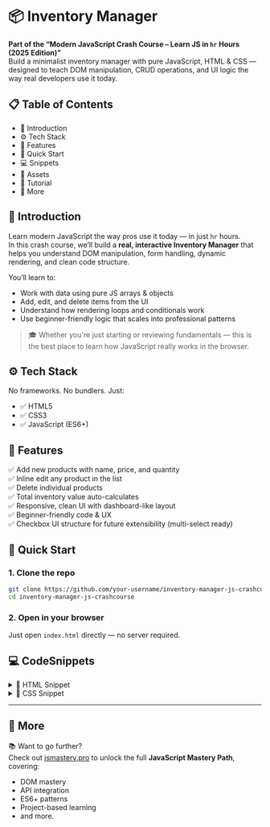 # 📦 Inventory Manager

**Part of the “Modern JavaScript Crash Course – Learn JS in `hr` Hours (2025 Edition)”**  
Build a minimalist inventory manager with pure JavaScript, HTML & CSS — designed to teach DOM manipulation, CRUD operations, and UI logic the way real developers use it today.

## 📋 Table of Contents

- 🤖 Introduction
- ⚙️ Tech Stack
- 🔋 Features
- 🤸 Quick Start
- 💻 Snippets
- 🔗 Assets
- 🚨 Tutorial
- 🚀 More

## 🤖 Introduction

Learn modern JavaScript the way pros use it today — in just `hr` hours.  
In this crash course, we’ll build a **real, interactive Inventory Manager** that helps you understand DOM manipulation, form handling, dynamic rendering, and clean code structure.

You’ll learn to:

- Work with data using pure JS arrays & objects
- Add, edit, and delete items from the UI
- Understand how rendering loops and conditionals work
- Use beginner-friendly logic that scales into professional patterns

> 🎓 Whether you're just starting or reviewing fundamentals — this is the best place to learn how JavaScript really works in the browser.

## ⚙️ Tech Stack

No frameworks. No bundlers. Just:

- ✅ HTML5
- ✅ CSS3
- ✅ JavaScript (ES6+)

## 🔋 Features

✅ Add new products with name, price, and quantity  
✅ Inline edit any product in the list  
✅ Delete individual products  
✅ Total inventory value auto-calculates  
✅ Responsive, clean UI with dashboard-like layout  
✅ Beginner-friendly code & UX  
✅ Checkbox UI structure for future extensibility (multi-select ready)

## 🤸 Quick Start

### 1. Clone the repo

```bash
git clone https://github.com/your-username/inventory-manager-js-crashcourse.git
cd inventory-manager-js-crashcourse
```

### 2. Open in your browser

Just open `index.html` directly — no server required.

## 💻 CodeSnippets

<details>
<summary>📄 HTML Snippet</summary>

```html
<!DOCTYPE html>
<html lang="en">
  <head>
    <meta charset="UTF-8" />
    <meta name="viewport" content="width=device-width, initial-scale=1.0" />
    <title>Inventory Manager</title>
    <link rel="stylesheet" href="styles.css" />
  </head>
  <body class="page">
    <div class="layout">
      <aside class="sidebar">
        <h2 class="logo">📦 Inventory</h2>
        <nav class="nav">
          <a href="#" class="nav-link active">Products</a>
        </nav>
      </aside>

      <main class="main-content">
        <header class="header">
          <h1 class="heading">Inventory Manager</h1>
        </header>

        <form id="product-form" class="form-bar">
          <div class="form-group">
            <label for="name">Product Name</label>
            <input type="text" id="name" class="input" required />
          </div>
          <div class="form-group">
            <label for="price">Price</label>
            <input
              type="number"
              id="price"
              class="input"
              min="0"
              step="0.01"
              required
            />
          </div>
          <div class="form-group">
            <label for="quantity">Quantity</label>
            <input type="number" id="quantity" class="input" min="1" required />
          </div>
          <div class="form-group">
            <button type="submit" class="btn btn-primary">Add Product</button>
          </div>
        </form>

        <section class="table-section">
          <div class="table-controls">
            <h2 class="subheading">Product List</h2>
            <button id="delete-selected" class="btn btn-danger hidden">
              Delete Selected
            </button>
          </div>
          <table id="product-table" class="product-table hidden">
            <thead>
              <tr>
                <th><input type="checkbox" id="select-all" /></th>
                <th>Name</th>
                <th>Price</th>
                <th>Quantity</th>
                <th>Total</th>
                <th>Actions</th>
              </tr>
            </thead>
            <tbody id="product-body"></tbody>
          </table>
        </section>

        <section class="summary">
          <h3 class="total">
            💰 Total Inventory Value: $<span id="total-value">0.00</span>
          </h3>
        </section>
      </main>
    </div>

    <script src="script.js"></script>
  </body>
</html>
```

</details>

<details>
<summary>🎨 CSS Snippet</summary>

```css
.page {
  margin: 0;
  padding: 0;
  box-sizing: border-box;
  font-family: "Segoe UI", sans-serif;
  background: #f3f4f6;
}
.layout {
  display: flex;
  min-height: 100vh;
}
.sidebar {
  width: 220px;
  background-color: #111827;
  color: white;
  padding: 1.5rem;
  display: flex;
  flex-direction: column;
  gap: 2rem;
}
.logo {
  font-size: 1.5rem;
  font-weight: bold;
}
.menu {
  display: flex;
  flex-direction: column;
  gap: 1rem;
}
.menu-item {
  background: none;
  border: none;
  color: white;
  text-align: left;
  padding: 0.5rem 0.75rem;
  border-radius: 6px;
  cursor: pointer;
  font-size: 1rem;
}
.menu-item:hover,
.menu-item.active {
  background-color: #1f2937;
}
.main-content {
  flex: 1;
  padding: 2rem;
  display: flex;
  flex-direction: column;
  gap: 2rem;
}
.header {
  text-align: left;
}
.heading {
  font-size: 1.75rem;
  font-weight: bold;
  color: #1f2937;
}
.form-bar {
  display: flex;
  flex-wrap: wrap;
  gap: 1rem;
  align-items: flex-end;
}
.form-group {
  display: flex;
  flex-direction: column;
  flex: 1;
  min-width: 160px;
}
.input {
  padding: 0.5rem 0.75rem;
  border-radius: 6px;
  border: 1px solid #d1d5db;
  font-size: 1rem;
  background-color: white;
}
.btn {
  padding: 0.5rem 1.25rem;
  border: none;
  border-radius: 6px;
  font-size: 1rem;
  cursor: pointer;
  transition: background 0.2s;
}
.btn-primary {
  background-color: #2563eb;
  color: white;
}
.btn-primary:hover {
  background-color: #1d4ed8;
}
.btn-danger {
  background-color: #dc2626;
  color: white;
}
.btn-danger:hover {
  background-color: #b91c1c;
}
.btn-secondary {
  background-color: #6b7280;
  color: white;
}
.btn-secondary:hover {
  background-color: #4b5563;
}
.table-section {
  background-color: white;
  padding: 1rem;
  border-radius: 8px;
  box-shadow: 0 1px 3px rgba(0, 0, 0, 0.05);
}
.table-controls {
  display: flex;
  justify-content: space-between;
  align-items: center;
  margin-bottom: 1rem;
}
.subheading {
  font-size: 1.25rem;
  font-weight: 600;
  color: #111827;
}
.product-table {
  width: 100%;
  border-collapse: collapse;
  font-size: 0.95rem;
}
.product-table th,
.product-table td {
  padding: 0.75rem;
  border: 1px solid #e5e7eb;
  text-align: left;
}
.actions button {
  margin-right: 0.5rem;
}
.summary {
  text-align: right;
}
.total {
  font-size: 1.25rem;
  font-weight: 600;
  color: #1f2937;
}
.hidden {
  display: none;
}

.nav {
  display: flex;
  flex-direction: column;
  gap: 0.5rem;
}

.nav-link {
  color: #cbd5e1; /* slate-300 */
  text-decoration: none;
  font-weight: 500;
  padding: 0.75rem 1rem;
  border-radius: 0.375rem;
  transition: background-color 0.2s ease, color 0.2s ease;
}

.nav-link:hover {
  background-color: #1e293b; /* slate-800 */
  color: #fff;
}

.nav-link.active {
  background-color: #2563eb; /* blue-600 */
  color: #fff;
  font-weight: 600;
}
```

</details>

---

## 🚀 More

📚 Want to go further?  
Check out [jsmastery.pro](https://jsmastery.pro) to unlock the full **JavaScript Mastery Path**, covering:

- DOM mastery
- API integration
- ES6+ patterns
- Project-based learning
- and more.

